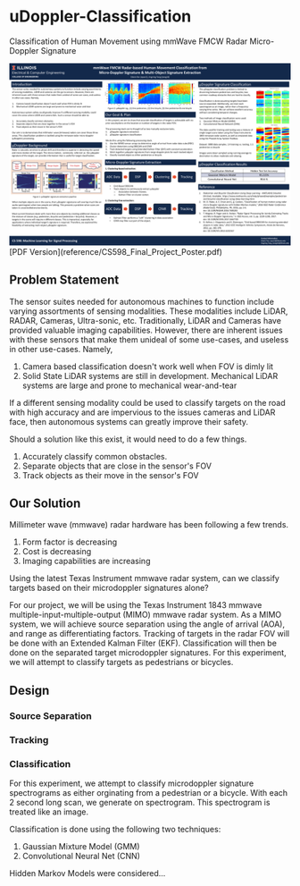 # uDoppler-Classification
Classification of Human Movement using mmWave FMCW Radar Micro-Doppler Signature

<img src="reference/CS598_Final_Project_Poster.png?raw=true"/>
[PDF Version](reference/CS598_Final_Project_Poster.pdf)

## Problem Statement
The sensor suites needed for autonomous machines to function include varying assortments of sensing modalities. These modalities include LiDAR, RADAR, Cameras, Ultra-sonic, etc. Traditionally, LiDAR and Cameras have provided valuable imaging capabilities. However, there are inherent issues with these sensors that make them unideal of some use-cases, and useless in other use-cases. Namely,

1. Camera based classification doesn't work well when FOV is dimly lit
2. Solid State LiDAR systems are still in development. Mechanical LiDAR systems are large and prone to mechanical wear-and-tear

If a different sensing modality could be used to classify targets on the road with high accuracy and are impervious to the issues cameras and LiDAR face, then autonomous systems can greatly improve their safety.

Should a solution like this exist, it would need to do a few things.

1. Accurately classify common obstacles.
2. Separate objects that are close in the sensor's FOV
3. Track objects as their move in the sensor's FOV

## Our Solution
Millimeter wave (mmwave) radar hardware has been following a few trends.

1. Form factor is decreasing
2. Cost is decreasing
3. Imaging capabilities are increasing

Using the latest Texas Instrument mmwave radar system, can we classify targets based on their microdoppler signatures alone?

For our project, we will be using the Texas Instrument 1843 mmwave multiple-input-multiple-output (MIMO) mmwave radar system. As a MIMO system, we will achieve source separation using the angle of arrival (AOA), and range as differentiating factors. Tracking of targets in the radar FOV will be done with an Extended Kalman Filter (EKF). Classification will then be done on the separated target microdoppler signatures. For this experiment, we will attempt to classify targets as pedestrians or bicycles. 

## Design

### Source Separation

### Tracking

### Classification
For this experiment, we attempt to classify microdoppler signature spectrograms as either orginating from a pedestrian or a bicycle. With each 2 second long scan, we generate on spectrogram. This spectrogram is treated like an image.

Classification is done using the following two techniques:
1. Gaussian Mixture Model (GMM)
2. Convolutional Neural Net (CNN)

Hidden Markov Models were considered...

